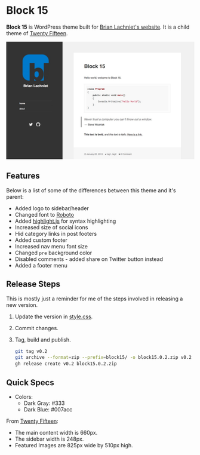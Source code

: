 # Block 15

**Block 15** is WordPress theme built for [Brian Lachniet's website](https://blachniet.com).
It is a child theme of [Twenty Fifteen](https://wordpress.org/themes/twentyfifteen).

![Block 15](https://raw.githubusercontent.com/blachniet/block15/master/screenshot.jpg)

## Features

Below is a list of some of the differences between this theme and it's parent:

- Added logo to sidebar/header
- Changed font to [Roboto](https://www.google.com/fonts/specimen/Roboto)
- Added [highlight.js](https://highlightjs.org/) for syntax highlighting
- Increased size of social icons
- Hid category links in post footers
- Added custom footer
- Increased nav menu font size
- Changed `pre` background color
- Disabled comments - added share on Twitter button instead
- Added a footer menu

## Release Steps

This is mostly just a reminder for me of the steps involved in releasing a new
version.

1. Update the version in [style.css](style.css).
1. Commit changes.
1. Tag, build and publish.

    ```sh
    git tag v0.2
    git archive --format=zip --prefix=block15/ -o block15.0.2.zip v0.2
    gh release create v0.2 block15.0.2.zip
    ```

## Quick Specs

- Colors:
  - Dark Gray: #333
  - Dark Blue: #007acc

From [Twenty Fifteen](https://wordpress.org/themes/twentyfifteen):

- The main content width is 660px.
- The sidebar width is 248px.
- Featured Images are 825px wide by 510px high.
